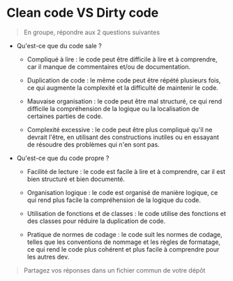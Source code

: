 # Clean code VS Dirty code

> En groupe, répondre aux 2 questions suivantes
 
- Qu'est-ce que du code sale ?
    -   Compliqué à lire : le code peut être difficile à lire et à comprendre, car il manque de commentaires et/ou de documentation.

    -   Duplication de code : le même code peut être répété plusieurs fois, ce qui augmente la complexité et la difficulté de maintenir le code.

    -   Mauvaise organisation : le code peut être mal structuré, ce qui rend difficile la compréhension de la 
    logique ou la localisation de certaines parties de code.

    -   Complexité excessive : le code peut être plus compliqué qu'il ne devrait l'être, en utilisant des      constructions inutiles ou en essayant de résoudre des problèmes qui n'en sont pas.

- Qu'est-ce que du code propre ?
    -   Facilité de lecture : le code est facile à lire et à comprendre, car il est bien structuré et bien documenté.

    -   Organisation logique : le code est organisé de manière logique, ce qui rend plus facile la compréhension de la logique du code.

    -   Utilisation de fonctions et de classes : le code utilise des fonctions et des classes pour réduire la duplication de code.

    -   Pratique de normes de codage : le code suit les normes de codage, telles que les conventions de nommage et les règles de formatage, ce qui rend le code plus cohérent et plus facile à comprendre pour les autres dev. 

> Partagez vos réponses dans un fichier commun de votre dépôt


